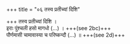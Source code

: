 +++
title = "०६ तस्य प्रतीच्यां दिशि"

+++
तस्य प्रतीच्यां दिशि ।  
इराः पुंश्चली हसो मागधो (…) । +++(see 2bc)+++  
पौर्णमासी चामावास्या च परिष्कन्दौ (…) ॥ +++(see 2d)+++